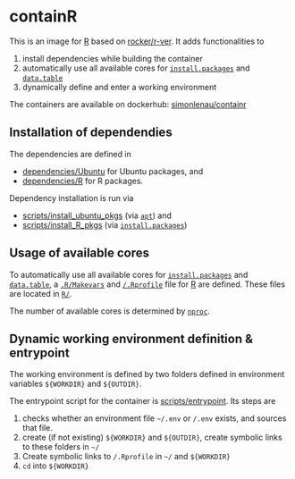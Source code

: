 # containR

This is an image for [R](https://www.r-project.org/) based on [rocker/r-ver](https://rocker-project.org/images/versioned/r-ver.html).
It adds functionalities to

1. install dependencies while building the container
2. automatically use all available cores for 
    [`install.packages`](https://www.rdocumentation.org/packages/utils/versions/3.6.2/topics/install.packages)
    and
    [`data.table`](https://cran.r-project.org/web/packages/data.table/data.table.pdf)
3. dynamically define and enter a working environment

The containers are available on dockerhub: [simonlenau/containr](https://hub.docker.com/r/simonlenau/containr)

## Installation of dependendies

The dependencies are defined in 

- [dependencies/Ubuntu](dependencies/Ubuntu) for Ubuntu packages, and
- [dependencies/R](dependencies/R) for R packages.

Dependency installation is run via

- [scripts/install_ubuntu_pkgs](scripts/install_ubuntu_pkgs) (via [`apt`](https://en.wikipedia.org/wiki/APT_(software))) and
- [scripts/install_R_pkgs](scripts/install_R_pkgs) (via [`install.packages`](https://www.rdocumentation.org/packages/utils/versions/3.6.2/topics/install.packages))


## Usage of available cores


To automatically use all available cores for
[`install.packages`](https://www.rdocumentation.org/packages/utils/versions/3.6.2/topics/install.packages)
and
[`data.table`](https://cran.r-project.org/web/packages/data.table/data.table.pdf),
a
[`.R/Makevars`](https://cran.r-project.org/doc/manuals/r-devel/R-exts.html#Using-Makevars) 
and 
[`/.Rprofile`](https://www.rdocumentation.org/packages/base/versions/3.6.2/topics/Startup) 
file for [R](https://www.r-project.org/)
are defined.
These files are located in [`R/`](R/).

The number of available cores is determined by
[`nproc`](https://www.gnu.org/software/coreutils/manual/html_node/nproc-invocation.html).


## Dynamic working environment definition & entrypoint

The working environment is defined by two folders defined in environment variables
`${WORKDIR}` and `${OUTDIR}`.


The entrypoint script for the container is 
[scripts/entrypoint](scripts/entrypoint). 
Its steps are

1. checks whether an environment file `~/.env` or `/.env` exists,
and sources that file.
2. create (if not existing) `${WORKDIR}` and `${OUTDIR}`,
    create symbolic links to these folders in `~/`
3. Create symbolic links to `/.Rprofile` in `~/` and `${WORKDIR}` 
4. `cd` into `${WORKDIR}` 